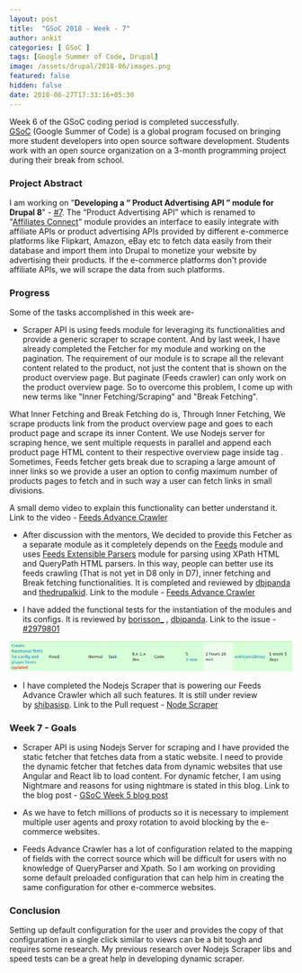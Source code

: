 ```yaml
---
layout: post
title:  "GSoC 2018 - Week - 7"
author: ankit
categories: [ GSoC ]
tags: [Google Summer of Code, Drupal]
image: /assets/drupal/2018-06/images.png
featured: false
hidden: false
date: 2018-06-27T17:33:16+05:30
---
```


Week 6 of the GSoC coding period is completed successfully. [GSoC](https://summerofcode.withgoogle.com/) (Google Summer of Code) is a global program focused on bringing more student developers into open source software development. Students work with an open source organization on a 3-month programming project during their break from school.

### **Project Abstract**

I am working on "**Developing a “ Product Advertising API ” module for Drupal 8**" - [#7](https://groups.drupal.org/node/518074). The “Product Advertising API” which is renamed to "[Affiliates Connect](https://www.drupal.org/project/affiliates_connect)" module provides an interface to easily integrate with affiliate APIs or product advertising APIs provided by different e-commerce platforms like Flipkart, Amazon, eBay etc to fetch data easily from their database and import them into Drupal to monetize your website by advertising their products. If the e-commerce platforms don't provide affiliate APIs, we will scrape the data from such platforms.

### **Progress**

Some of the tasks accomplished in this week are-

- Scraper API is using feeds module for leveraging its functionalities and provide a generic scraper to scrape content. And by last week, I have already completed the Fetcher for my module and working on the pagination. The requirement of our module is to scrape all the relevant content related to the product, not just the content that is shown on the product overview page. But paginate (Feeds crawler) can only work on the product overview page. So to overcome this problem, I come up with new terms like "Inner Fetching/Scraping" and "Break Fetching".

What Inner Fetching and Break Fetching do is, Through Inner Fetching, We scrape products link from the product overview page and goes to each product page and scrape its inner Content. We use Nodejs server for scraping hence, we sent multiple requests in parallel and append each product page HTML content to their respective overview page inside tag <affiliatesconnect>. Sometimes, Feeds fetcher gets break due to scraping a large amount of inner links so we provide a user an option to config maximum number of products pages to fetch and in such way a user can fetch links in small divisions.

A small demo video to explain this functionality can better understand it. Link to the video - [Feeds Advance Crawler](https://www.youtube.com/watch?v=WOfzP1eM-9U&feature=youtu.be)

- After discussion with the mentors, We decided to provide this Fetcher as a separate module as it completely depends on the [Feeds](https://www.drupal.org/project/feeds) module and uses [Feeds Extensible Parsers](https://www.drupal.org/project/feeds_ex) module for parsing using XPath HTML and QueryPath HTML parsers. In this way, people can better use its feeds crawling (That is not yet in D8 only in D7), inner fetching and Break fetching functionalities. It is completed and reviewed by [dbjpanda](https://www.drupal.org/u/dbjpanda) and [thedrupalkid](https://www.drupal.org/u/thedrupalkid). Link to the module - [Feeds Advance Crawler](https://github.com/dbjpanda/feeds_advance_crawler)

- I have added the functional tests for the instantiation of the modules and its configs. It is reviewed by [borisson_](https://www.drupal.org/u/borisson_) , [dbjpanda](https://www.drupal.org/u/dbjpanda). Link to the issue - [#2979801](https://www.drupal.org/project/affiliates_connect/issues/2979801)

![fixed](/assets/drupal/inline-images/Screenshot-2018-6-27-Issues-for-Affiliates-Connect-Drupal-org.png)

- I have completed the Nodejs Scraper that is powering our Feeds Advance Crawler which all such features. It is still under review by [shibasisp](https://www.drupal.org/u/shibasisp). Link to the Pull request - [Node Scraper](https://github.com/shibasisp/affiliates-connect-node-scraper/pull/1)

### **Week 7 - Goals**

- Scraper API is using Nodejs Server for scraping and I have provided the static fetcher that fetches data from a static website. I need to provide the dynamic fetcher that fetches data from dynamic websites that use Angular and React lib to load content. For dynamic fetcher, I am using Nightmare and reasons for using nightmare is stated in this blog. Link to the blog post - [GSoC Week 5 blog post](http://ankitjain28.me/gsoc-2018-week-5)

- As we have to fetch millions of products so it is necessary to implement multiple user agents and proxy rotation to avoid blocking by the e-commerce websites.

- Feeds Advance Crawler has a lot of configuration related to the mapping of fields with the correct source which will be difficult for users with no knowledge of QueryParser and Xpath. So I am working on providing some default preloaded configuration that can help him in creating the same configuration for other e-commerce websites.

### **Conclusion**

Setting up default configuration for the user and provides the copy of that configuration in a single click similar to views can be a bit tough and requires some research. My previous research over Nodejs Scraper libs and speed tests can be a great help in developing dynamic scraper.